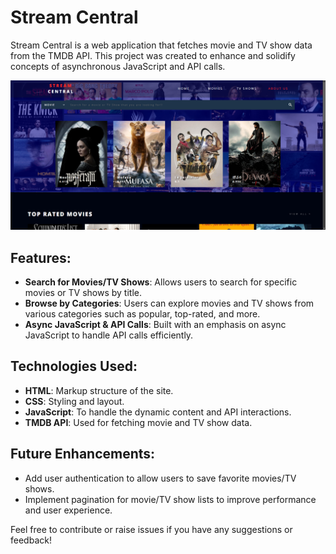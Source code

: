 # Stream Central

Stream Central is a web application that fetches movie and TV show data from the TMDB API. This project was created to enhance and solidify concepts of asynchronous JavaScript and API calls.

![Preview Image 1](https://github.com/AAROHSINHA/STREAM-CENTRAL-Movie-Site/raw/main/preview1.png)



## Features:
- **Search for Movies/TV Shows**: Allows users to search for specific movies or TV shows by title.
- **Browse by Categories**: Users can explore movies and TV shows from various categories such as popular, top-rated, and more.
- **Async JavaScript & API Calls**: Built with an emphasis on async JavaScript to handle API calls efficiently.

## Technologies Used:
- **HTML**: Markup structure of the site.
- **CSS**: Styling and layout.
- **JavaScript**: To handle the dynamic content and API interactions.
- **TMDB API**: Used for fetching movie and TV show data.

## Future Enhancements:
- Add user authentication to allow users to save favorite movies/TV shows.
- Implement pagination for movie/TV show lists to improve performance and user experience.

Feel free to contribute or raise issues if you have any suggestions or feedback!
